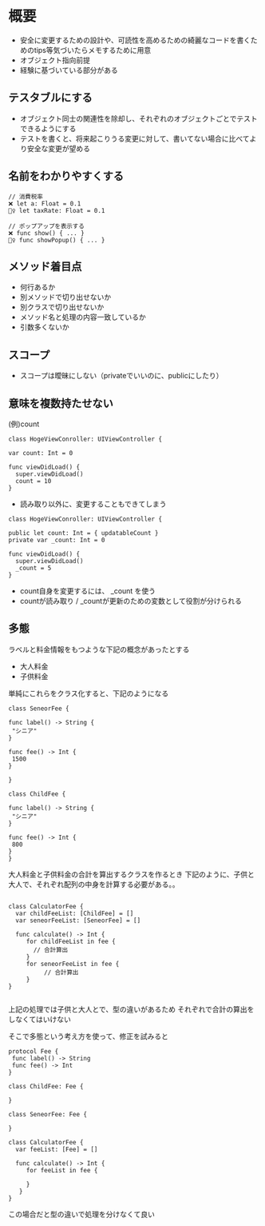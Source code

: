 # 概要

- 安全に変更するための設計や、可読性を高めるための綺麗なコードを書くためのtips等気づいたらメモするために用意
- オブジェクト指向前提
- 経験に基づいている部分がある


## テスタブルにする

- オブジェクト同士の関連性を除却し、それぞれのオブジェクトごとでテストできるようにする
- テストを書くと、将来起こりうる変更に対して、書いてない場合に比べてより安全な変更が望める

## 名前をわかりやすくする

```
// 消費税率
❌ let a: Float = 0.1
🙆‍♀️ let taxRate: Float = 0.1

// ポップアップを表示する
❌ func show() { ... }
🙆‍♀️ func showPopup() { ... }
```

## メソッド着目点

- 何行あるか
- 別メソッドで切り出せないか
- 別クラスで切り出せないか
- メソッド名と処理の内容一致しているか
- 引数多くないか

## スコープ

- スコープは曖昧にしない（privateでいいのに、publicにしたり）

## 意味を複数持たせない

(例)count
```
class HogeViewConroller: UIViewController {

var count: Int = 0

func viewDidLoad() {
  super.viewDidLoad()
  count = 10
}
```
- 読み取り以外に、変更することもできてしまう

```
class HogeViewConroller: UIViewController {

public let count: Int = { updatableCount }
private var _count: Int = 0

func viewDidLoad() {
  super.viewDidLoad()
  _count = 5
}
```

- count自身を変更するには、 _count を使う
- countが読み取り / _countが更新のための変数として役割が分けられる

## 多態

ラベルと料金情報をもつような下記の概念があったとする
- 大人料金
- 子供料金

単純にこれらをクラス化すると、下記のようになる

```
class SeneorFee {

func label() -> String {
 "シニア"
}

func fee() -> Int {
 1500
}

}

class ChildFee {

func label() -> String {
 "シニア"
}

func fee() -> Int {
 800
}
}

```

大人料金と子供料金の合計を算出するクラスを作るとき
下記のように、子供と大人で、それぞれ配列の中身を計算する必要がある。。

```

class CalculatorFee {
  var childFeeList: [ChildFee] = []
  var seneorFeeList: [SeneorFee] = []

  func calculate() -> Int {
     for childFeeList in fee {
       // 合計算出
     }
     for seneorFeeList in fee {
     　　　// 合計算出
     }
}


```

上記の処理では子供と大人とで、型の違いがあるため
それぞれで合計の算出をしなくてはいけない

そこで多態という考え方を使って、修正を試みると

```
protocol Fee {
 func label() -> String
 func fee() -> Int
}

class ChildFee: Fee {

}

class SeneorFee: Fee {

}

class CalculatorFee {
  var feeList: [Fee] = []

  func calculate() -> Int {
     for feeList in fee {
     
     }
   }
}

```
この場合だと型の違いで処理を分けなくて良い








